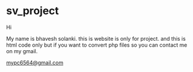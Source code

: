 # sv_project
Hi

My name is bhavesh solanki. this is website is only for project. and this is html code only but 
if you want to convert php files so you can contact me on my gmail.


mypc6564@gmail.com
